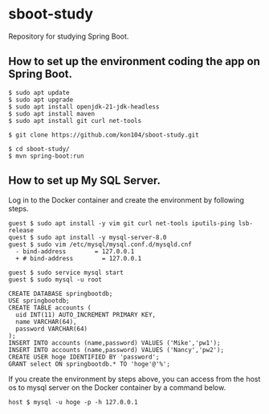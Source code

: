 # sboot-study
Repository for studying Spring Boot.

## How to set up the environment coding the app on Spring Boot.
```
$ sudo apt update
$ sudo apt upgrade
$ sudo apt install openjdk-21-jdk-headless
$ sudo apt install maven
$ sudo apt install git curl net-tools

$ git clone https://github.com/kon104/sboot-study.git

$ cd sboot-study/
$ mvn spring-boot:run
```

## How to set up My SQL Server.

Log in to the Docker container and create the environment by following steps.

```
guest $ sudo apt install -y vim git curl net-tools iputils-ping lsb-release
quest $ sudo apt install -y mysql-server-8.0
guest $ sudo vim /etc/mysql/mysql.conf.d/mysqld.cnf
  -	bind-address        = 127.0.0.1
  +	# bind-address        = 127.0.0.1

guest $ sudo service mysql start
guest $ sudo mysql -u root

CREATE DATABASE springbootdb;
USE springbootdb;
CREATE TABLE accounts (
  uid INT(11) AUTO_INCREMENT PRIMARY KEY,
  name VARCHAR(64),
  password VARCHAR(64)
);
INSERT INTO accounts (name,password) VALUES ('Mike','pw1');
INSERT INTO accounts (name,password) VALUES ('Nancy','pw2');
CREATE USER hoge IDENTIFIED BY 'password';
GRANT select ON springbootdb.* TO 'hoge'@'%';
```
If you create the environment by steps above, you can access from the host os to mysql server on the Docker container by a command below.
```
host $ mysql -u hoge -p -h 127.0.0.1
```

